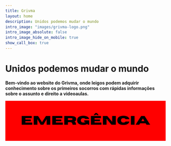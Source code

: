 ```yaml
---
title: Grivma
layout: home
description: Unidos podemos mudar o mundo
intro_image: "images/grivma-logo.png"
intro_image_absolute: false
intro_image_hide_on_mobile: true
show_call_box: true
---
```


# Unidos podemos mudar o mundo

**Bem-vindo ao website do Grivma, onde leigos podem adquirir conhecimento sobre os primeiros socorros com rápidas informações sobre o assunto e direito a videoaulas.**

![EMERGÊNCIA](images/emergencia.png)
